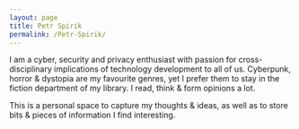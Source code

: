 ```yaml
---
layout: page
title: Petr Spirik
permalink: /Petr-Spirik/
---
```


I am a cyber, security and privacy enthusiast with passion for cross-disciplinary implications of technology development to all of us. Cyberpunk, horror & dystopia are my favourite genres, yet I prefer them to stay in the fiction department of my library. I read, think & form opinions a lot. 

This is a personal space to capture my thoughts & ideas, as well as to store bits & pieces of information I find interesting.
